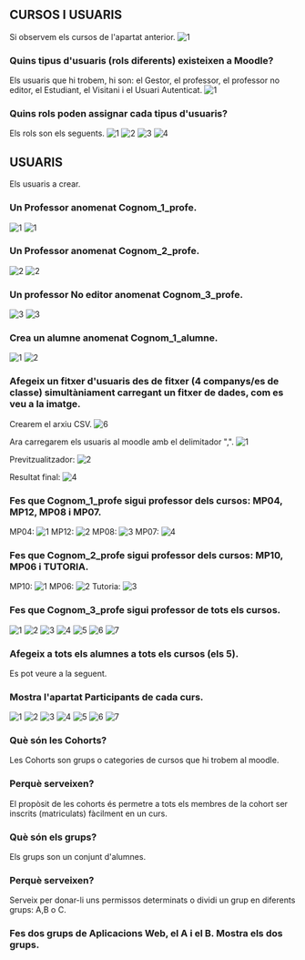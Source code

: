 ## CURSOS I USUARIS

Si observem els cursos de l'apartat anterior.
![1](https://user-images.githubusercontent.com/114162286/212096268-19eb7163-80d3-4451-83db-21821679a2ae.png)

### Quins tipus d'usuaris (rols diferents) existeixen a Moodle?
Els usuaris que hi trobem, hi son: el Gestor, el professor, el professor no editor, el Estudiant, el Visitani i el Usuari Autenticat.
![1](https://user-images.githubusercontent.com/114162286/212099148-69def7a3-fd53-4edb-8d44-f932283460ed.png)

### Quins rols poden assignar cada tipus d'usuaris?
Els rols son els seguents.
![1](https://user-images.githubusercontent.com/114162286/212099906-3707b355-a53f-4cfb-bab6-4f7ca97aeded.png)
![2](https://user-images.githubusercontent.com/114162286/212099921-2997adc0-5063-47ec-9380-544d423ac5e0.png)
![3](https://user-images.githubusercontent.com/114162286/212099935-474106b2-825f-4096-9995-58a75ff2a922.png)
![4](https://user-images.githubusercontent.com/114162286/212099945-12271c4a-2c4e-45a2-a983-17f78796fbe3.png)

## USUARIS
Els usuaris a crear.
### Un Professor anomenat Cognom_1_profe.
![1](https://user-images.githubusercontent.com/114162286/212102758-2b17bc7a-06a4-4585-9c3d-ff6e962f711e.png)
![1](https://user-images.githubusercontent.com/114162286/212104583-5a503449-cbba-450d-a1b8-24302410f1e3.png)

### Un Professor anomenat Cognom_2_profe.
![2](https://user-images.githubusercontent.com/114162286/212103621-0e250088-a9e0-484c-9bfa-9f9b7e2646e5.png)
![2](https://user-images.githubusercontent.com/114162286/212104599-9d79c9eb-7de2-4197-a42b-b4b6ddad9e26.png)

### Un professor No editor anomenat Cognom_3_profe.
![3](https://user-images.githubusercontent.com/114162286/212103629-cb38754d-e919-4bd4-83ab-3d48a4d75cd5.png)
![3](https://user-images.githubusercontent.com/114162286/212104622-e729b007-8219-47a0-a002-f319a2648668.png)

### Crea un alumne anomenat Cognom_1_alumne.
![1](https://user-images.githubusercontent.com/114162286/212105933-688f5cf3-0bc5-46ea-bbc9-0939d2e1ccd6.png)
![2](https://user-images.githubusercontent.com/114162286/212105946-f1f5e369-223a-4ded-843c-43e915c1d7b4.png)

### Afegeix un fitxer d'usuaris des de fitxer (4 companys/es de classe) simultàniament carregant un fitxer de dades, com es veu a la imatge.

Crearem el arxiu CSV.
![6](https://user-images.githubusercontent.com/114162286/212108320-af6881b6-80d8-4e92-80c9-d2419901a0bf.png)

Ara carregarem els usuaris al moodle amb el delimitador ",".
![1](https://user-images.githubusercontent.com/114162286/212110459-5b6f3947-2b1b-40d3-bb4c-c7103aad41b4.png)

Previtzualitzador:
![2](https://user-images.githubusercontent.com/114162286/212110532-f8945ad4-17d9-4de1-aca1-6665b824ff22.png)

Resultat final:
![4](https://user-images.githubusercontent.com/114162286/212110584-4c68bd69-f282-4490-8bda-79f8b7415f0b.png)

### Fes que Cognom_1_profe sigui professor dels cursos: MP04, MP12, MP08 i MP07.
MP04:
![1](https://user-images.githubusercontent.com/114162286/212112134-06c0af82-1cfd-4953-8d43-35329da5cc8d.png)
MP12:
![2](https://user-images.githubusercontent.com/114162286/212112151-f9e6476e-c863-4852-8a59-5ab47dc8e9e6.png)
MP08:
![3](https://user-images.githubusercontent.com/114162286/212112513-82191634-7688-4fc5-a450-12260ca3da43.png)
MP07:
![4](https://user-images.githubusercontent.com/114162286/212112525-b75add7f-1b23-434e-b266-3cb982b9588c.png)

### Fes que Cognom_2_profe sigui professor dels cursos: MP10, MP06 i TUTORIA.
MP10:
![1](https://user-images.githubusercontent.com/114162286/212113379-a4a16ef5-ad9f-409c-9a9a-5d172c21ccc8.png)
MP06:
![2](https://user-images.githubusercontent.com/114162286/212113378-feae2a46-ac5c-4c10-a805-7285e686a8ba.png)
Tutoria:
![3](https://user-images.githubusercontent.com/114162286/212113385-7a42c0ce-ad77-4eb4-86ef-3c94598a8435.png)

### Fes que Cognom_3_profe sigui professor de tots els cursos.
![1](https://user-images.githubusercontent.com/114162286/212114467-1885bb97-0dc7-42bb-a29c-8a0d9239c481.png)
![2](https://user-images.githubusercontent.com/114162286/212114478-ecbd44eb-18ad-4e6f-875e-059888b79004.png)
![3](https://user-images.githubusercontent.com/114162286/212114487-912ca875-cf1c-424e-8969-1ebe8eecdf58.png)
![4](https://user-images.githubusercontent.com/114162286/212114498-88d99b88-b453-460b-8575-3034c512b5b8.png)
![5](https://user-images.githubusercontent.com/114162286/212114517-626643dc-26c7-4168-bef3-93923b284319.png)
![6](https://user-images.githubusercontent.com/114162286/212114522-1c3a4ca7-77c7-42ca-948a-9d97ffb1abcd.png)
![7](https://user-images.githubusercontent.com/114162286/212114594-fbd062b1-334b-4355-8557-a597e542bd94.png)

### Afegeix a tots els alumnes a tots els cursos (els 5).
Es pot veure a la seguent.
### Mostra l'apartat Participants de cada curs.
![1](https://user-images.githubusercontent.com/114162286/212115888-f6b30d9b-5af0-40db-bd7b-28bc27e45393.png)
![2](https://user-images.githubusercontent.com/114162286/212115899-551fca53-0f57-468d-9320-6effb08c336d.png)
![3](https://user-images.githubusercontent.com/114162286/212115911-7a483a25-938f-42e8-a718-a67c875dd87b.png)
![4](https://user-images.githubusercontent.com/114162286/212115915-efddaffc-218b-45a9-b0e2-8e195142590d.png)
![5](https://user-images.githubusercontent.com/114162286/212115919-44b0d34d-0afd-4d31-aaf4-a2f41f6784eb.png)
![6](https://user-images.githubusercontent.com/114162286/212115934-98ab81b8-b308-4850-9adc-3965fc73d541.png)
![7](https://user-images.githubusercontent.com/114162286/212115944-4bd41bdc-0e07-4ba7-8637-d02e8166252d.png)

### Què són les Cohorts?
Les Cohorts son grups o categories de cursos que hi trobem al moodle.

### Perquè serveixen?
El propòsit de les cohorts és permetre a tots els membres de la cohort ser inscrits (matriculats) fàcilment en un curs. 

### Què són els grups?
Els grups son un conjunt d'alumnes.

### Perquè serveixen?
Serveix per donar-li uns permissos determinats o dividi un grup en diferents grups: A,B o C.

### Fes dos grups de Aplicacions Web, el A i el B. Mostra els dos grups.
